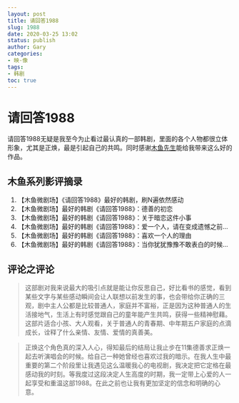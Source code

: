 ```yaml
---
layout: post
title: 请回答1988
slug: 1988
date: 2020-03-25 13:02
status: publish
author: Gary
categories: 
- 映·像
tags: 
- 韩剧
toc: true
---
```


# 请回答1988

请回答1988无疑是我至今为止看过最认真的一部韩剧，里面的各个人物都很立体形象，尤其是正焕，最是引起自己的共鸣。同时感谢[木鱼先生](https://space.bilibili.com/927587/favlist?fid=819487187&ftype=create)能给我带来这么好的作品。
<!--more-->

## 木鱼系列影评摘录

1. 【木鱼微剧场】《请回答1988》最好的韩剧，刷N遍依然感动
2. 【木鱼微剧场】最好的韩剧《请回答1988》：德善的初恋
3. 【木鱼微剧场】最好的韩剧《请回答1988》：关于暗恋这件小事
4. 【木鱼微剧场】最好的韩剧《请回答1988》：爱一个人，请在变成遗憾之前…
5. 【木鱼微剧场】最好的韩剧《请回答1988》：喜欢一个人的理由
6. 【木鱼微剧场】最好的韩剧《请回答1988》：当你犹犹豫豫不敢表白的时候…

## 评论之评论

> 这部剧对我来说最大的吸引点就是能让你反思自己，好比看书的感觉，看到某些文字与某些感动瞬间会让人联想以前发生的事，也会带给你正确的三观，剧中主人公都是比较普通人，家庭并不富裕，正是因为这种普通人的生活接地气，生活上有时感觉跟自己的童年能产生共鸣，获得一些精神慰藉。这部片适合小孩、大人观看，关于普通人的青春期、中年期五户家庭的点滴成长，诠释了什么亲情、友情、爱情的真善美。


> 正焕这个角色真的深入人心，得知最后的结局让我止步在11集德善求正焕一起去听演唱会的时候。给自己一种她曾经也喜欢过我的暗示。在我人生中最重要的第二个阶段里让我遇见这么温暖我心的电视剧，我决定把它定格在最感动我的时刻。等我度过这段决定人生高度的时期，我一定带上心爱的人一起享受和重温这部1988。在此之前也让我有更加坚定的信念和明确的心意。